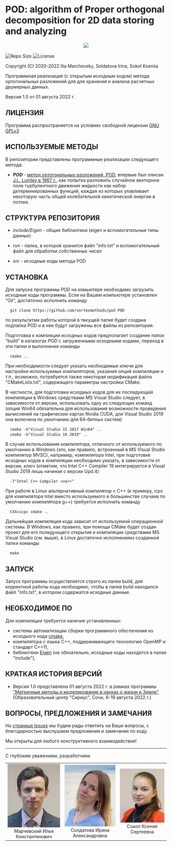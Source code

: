 POD: algorithm of Proper orthogonal decomposition for 2D data storing and analyzing 
====================================================

<p align="center"><img src="https://www.mdpi.com/entropy/entropy-23-00118/article_deploy/html/images/entropy-23-00118-g014.png"></p>

![Repo Size](https://img.shields.io/github/repo-size/vortexmethods/fastm.svg)
![License](https://img.shields.io/github/license/vortexmethods/fastm.svg)

Copyright (C) 2020-2022 Ilia Marchevsky, Soldatova Irina, Sokol Kseniia

Программная реализация (с открытым исходным кодом) метода ортогональных разложений для для хранения и анализа расчетных двумерных данных.

Версия 1.0 от 01 августа 2022 г.

ЛИЦЕНЗИЯ
--------

Программа распространяется на условиях свободной лицензии [GNU GPLv3](https://www.gnu.org/licenses/gpl.txt)
   
   
ИСПОЛЬЗУЕМЫЕ МЕТОДЫ
-------------------
   
В репозитории представлены программные реализации следующего метода:

* ***POD*** - [метод ортогональных разложений, POD](https://en.wikipedia.org/wiki/Proper_orthogonal_decomposition), впервые был описан  [J.L. Lumley в 1967 г.](https://scirp.org/reference/ReferencesPapers.aspx?ReferenceID=2169725), как попытка разложить случайное векторное поле турбулентного движения жидкости как набор детерминированных функций, каждая из которых улавливает некоторую часть общей колебательной кинетической энергии в потоке.


СТРУКТУРА РЕПОЗИТОРИЯ
---------------------

* *include/Eigen* - общие библиотеки (eigen и вспомогательные типы данных)

* *run* - папка, в которой хранится файл "info.txt" и вспомогательный файл для обработки собственных чисел

* *src* - исходные коды метода POD


УСТАНОВКА
---------

Для запуска программы *POD* на комьютере необходимо загрузить исходные коды программы.
Если на Вашем компьютере установлен "Git", достаточно исполнить команду 

      git clone https://github.com/vortexmethods/pod POD

по результатам работы которой в текущей папке будет создана подпапка POD и в нее будут загружены все файлы из репозитория.	  
	  
Подготовка к компияции исходных кодов предполагает создание папок "build" в каталогах *POD* с загруженными исходными кодами, переход в эти папки и выполнение команды 

      cmake ..
	  
При необходимости следует указать необходимые ключи для настройки используемых компиляторов, указания опций компиляции и т.п., возможно, потребуется также некоторая модификация файла "CMakeLists.txt", содержащего параметры настройки CMake.

В частности, для подготовки исходных кодов для их последующей компиляции в Windows средствами MS Visual Studio следует, в зависимости от версии, использовать одну из следующих команд (опция Win64 обязательна для использования возможности проведения вычислений на графических картах Nvidia CUDA, для Visual Studio 2019 она включена по умолчанию для 64-битных систем)
      
      cmake -G"Visual Studio 15 2017 Win64" ..
      cmake -G"Visual Studio 16 2019" ..
	  

В случае использования компилятора, отличного от используемого по умолчанию в Windows (это, как правило, встроенный в MS Visual Studio компилятор MVSC), например, компилятора Intel, при подготовке исходных кодов к компиляции необходимо указать, в зависимости от версии, ключ (отметим, что Intel C++ Compiler 19 интегрируется в Visual Studio 2019 лишь начиная с версии Upd.4)
      
	  -T"Intel C++ Compiler <ver>"

При работе в Linux альтернативный компилятор с C++ (к примеру, icpc для компилятора Intel вместо используемого в большинстве случаев по умолчанию компилятора g++) требуется исполнить команду

      CXX=icpc cmake ..

Дальнейшая компиляция кода зависит от используемой операционной системы. В Windows, как правило, при помощи CMake будет создан проект для его поледующего открытия и компиляции средствами MS Visual Studio (см. выше), в Linux достаточно исполненияиз созданной папки команды

      make

	 
 
	  
ЗАПУСК
------	  
	  	  
Запуск программы осуществляется строго из папки build, для корректной работы кода необходимо, чтобы в папке build находился файл "info.txt", в котором содержатся исходные данные.


НЕОБХОДИМОЕ ПО
--------------

Для компиляции требуется наличие установленных: 

* системы автоматизации сборки программного обеспечения из исходного кода [cmake](https://cmake.org/),
* компилятора с языка C++, поддерживающего технологию OpenMP и стандарт С++11,
* библиотеки [Eigen](http://eigen.tuxfamily.org) (не обязательно, исходные коды находятся в папке "include"),


КРАТКАЯ ИСТОРИЯ ВЕРСИЙ
----------------------

* Версия 1.0 представлена 01 августа 2022 г. в рамках программы ["Матричные методы и моделирование в науках о жизни и Земле"](https://siriusuniversity.ru/education/educational-modules-and-activities/informatsionnie-tehnologii-i-iskusstvennii-intellekt/matrichnie-metodi-i-modelirovanie-v-naukah-o-zhizni-i-zemle) (Образовательный центр "Сириус", Сочи, 6-19 августа 2022 г.)


ВОПРОСЫ, ПРЕДЛОЖЕНИЯ И ЗАМЕЧАНИЯ
--------------------------------

На [странице Issues](https://github.com/vortexmethods/pod/issues) мы будем рады ответить на Ваши вопросы, с благодарностью выслушаем предложения и замечания по коду.

Мы открыты для любого конструктивного взаимодействия!


---
С глубоким уважением,
разработчики

<table width="500" border="0" cellpadding="5">

<tr>

<td align="center" valign="center" width="20%">
<img src="https://raw.githubusercontent.com/vortexmethods/VM2D/master/docs/_static/authors/Marchevsky.jpg" alt="Марчевский И.К."/>
<br />
Марчевский Илья Константинович
</td>

<td align="center" valign="center" width="20%">
<img src="https://github.com/vortexmethods/VM2D/blob/master/docs/_static/authors/Soldatova.jpg" alt="Солдатова И.А."/>
<br />
Солдатова Ирина Александровна
</td>

<td align="center" valign="center" width="20%">
<img src="https://github.com/vortexmethods/VM2D/blob/master/docs/_static/authors/Sokol.jpg" alt="Сокол К.С."/>
<br />
Сокол Ксения Сергеевна
</td>

</tr>

</table>







